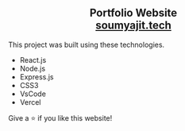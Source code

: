 <h2 align="center">
  Portfolio Website<br/>
  <a href="https://soumyajit.vercel.app/" target="_blank">soumyajit.tech</a>
</h2>

This project was built using these technologies.

- React.js
- Node.js
- Express.js
- CSS3
- VsCode
- Vercel


Give a ⭐ if you like this website!

